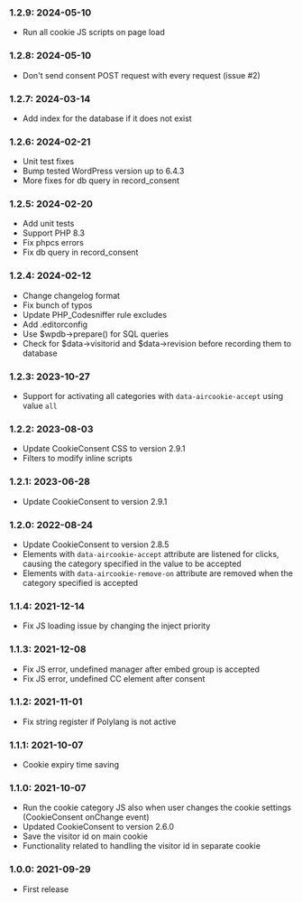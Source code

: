 ### 1.2.9: 2024-05-10

* Run all cookie JS scripts on page load

### 1.2.8: 2024-05-10

* Don't send consent POST request with every request (issue #2)

### 1.2.7: 2024-03-14

* Add index for the database if it does not exist

### 1.2.6: 2024-02-21

* Unit test fixes
* Bump tested WordPress version up to 6.4.3
* More fixes for db query in record_consent

### 1.2.5: 2024-02-20

* Add unit tests
* Support PHP 8.3
* Fix phpcs errors
* Fix db query in record_consent

### 1.2.4: 2024-02-12

* Change changelog format
* Fix bunch of typos
* Update PHP_Codesniffer rule excludes
* Add .editorconfig
* Use $wpdb->prepare() for SQL queries
* Check for $data->visitorid and $data->revision before recording them to database

### 1.2.3: 2023-10-27

* Support for activating all categories with `data-aircookie-accept` using value `all`

### 1.2.2: 2023-08-03

* Update CookieConsent CSS to version 2.9.1
* Filters to modify inline scripts

### 1.2.1: 2023-06-28

* Update CookieConsent to version 2.9.1

### 1.2.0: 2022-08-24

* Update CookieConsent to version 2.8.5
* Elements with `data-aircookie-accept` attribute are listened for clicks, causing the category specified in the value to be accepted
* Elements with `data-aircookie-remove-on` attribute are removed when the category specified is accepted

### 1.1.4: 2021-12-14

* Fix JS loading issue by changing the inject priority

### 1.1.3: 2021-12-08

* Fix JS error, undefined manager after embed group is accepted
* Fix JS error, undefined CC element after consent

### 1.1.2: 2021-11-01

* Fix string register if Polylang is not active

### 1.1.1:  2021-10-07

* Cookie expiry time saving

### 1.1.0: 2021-10-07

* Run the cookie category JS also when user changes the cookie settings (CookieConsent onChange event)
* Updated CookieConsent to version 2.6.0
* Save the visitor id on main cookie
* Functionality related to handling the visitor id in separate cookie

### 1.0.0: 2021-09-29

* First release
